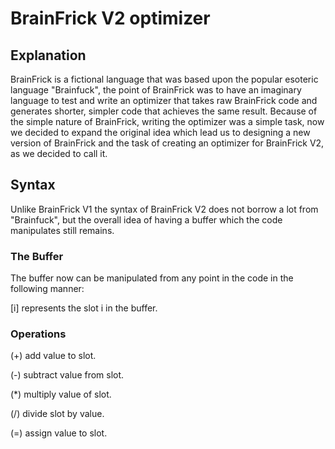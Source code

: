 # BrainFrick V2 optimizer

## Explanation

BrainFrick is a fictional language that was based upon the popular esoteric language "Brainfuck", the point of BrainFrick was to have an imaginary language to test and write an optimizer that takes raw BrainFrick code and generates shorter, simpler code that achieves the same result.
Because of the simple nature of BrainFrick, writing the optimizer was a simple task, now we decided to expand the original idea which lead us to designing a new version of BrainFrick and the task of creating an optimizer for BrainFrick V2, as we decided to call it.

## Syntax

Unlike BrainFrick V1 the syntax of BrainFrick V2 does not borrow a lot from "Brainfuck", but the overall idea of having a buffer which the code manipulates still remains.

### The Buffer

The buffer now can be manipulated from any point in the code in the following manner:

[i] represents the slot i in the buffer.

### Operations

(+) add value to slot.

(-) subtract value from slot.

(*) multiply value of slot.

(/) divide slot by value.

(=) assign value to slot.
